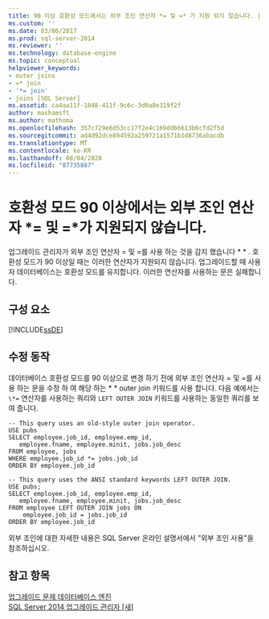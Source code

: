 ```yaml
---
title: 90 이상 호환성 모드에서는 외부 조인 연산자 *= 및 =* 가 지원 되지 않습니다. | Microsoft Docs
ms.custom: ''
ms.date: 03/06/2017
ms.prod: sql-server-2014
ms.reviewer: ''
ms.technology: database-engine
ms.topic: conceptual
helpviewer_keywords:
- outer joins
- =* join
- '*= join'
- joins [SQL Server]
ms.assetid: ca4aa11f-1048-411f-9c6c-3d0a8e319f2f
author: mashamsft
ms.author: mathoma
ms.openlocfilehash: 357c729e6d53cc17f2e4c169dd66613b6cfd2f5d
ms.sourcegitcommit: ad4d92dce894592a259721a1571b1d8736abacdb
ms.translationtype: MT
ms.contentlocale: ko-KR
ms.lasthandoff: 08/04/2020
ms.locfileid: "87735887"
---
```

# <a name="outer-join-operators--and--are-not-supported-in-90-or-later-compatibility-modes"></a>호환성 모드 90 이상에서는 외부 조인 연산자 \*= 및 =\*가 지원되지 않습니다.
  업그레이드 관리자가 외부 조인 연산자 = 및 =를 사용 하는 것을 감지 했습니다 \* \* . 호환성 모드가 90 이상일 때는 이러한 연산자가 지원되지 않습니다. 업그레이드할 때 사용자 데이터베이스는 호환성 모드를 유지합니다. 이러한 연산자를 사용하는 문은 실패합니다.  
  
## <a name="component"></a>구성 요소  
 [!INCLUDE[ssDE](../../includes/ssde-md.md)]  
  
## <a name="corrective-action"></a>수정 동작  
 데이터베이스 호환성 모드를 90 이상으로 변경 하기 전에 외부 조인 연산자 = 및 =를 사용 하는 문을 수정 하 여 해당 하는 \* \* outer join 키워드를 사용 합니다. 다음 예에서는 `\*=` 연산자를 사용하는 쿼리와 `LEFT OUTER JOIN` 키워드를 사용하는 동일한 쿼리를 보여 줍니다.  
  
```  
-- This query uses an old-style outer join operator.  
USE pubs  
SELECT employee.job_id, employee.emp_id,  
   employee.fname, employee.minit, jobs.job_desc  
FROM employee, jobs   
WHERE employee.job_id *= jobs.job_id  
ORDER BY employee.job_id  
  
-- This query uses the ANSI standard keywords LEFT OUTER JOIN.  
USE pubs;  
SELECT employee.job_id, employee.emp_id,  
   employee.fname, employee.minit, jobs.job_desc  
FROM employee LEFT OUTER JOIN jobs ON   
    employee.job_id = jobs.job_id  
ORDER BY employee.job_id  
```  
  
 외부 조인에 대한 자세한 내용은 SQL Server 온라인 설명서에서 "외부 조인 사용"을 참조하십시오.  
  
## <a name="see-also"></a>참고 항목  
 [업그레이드 문제 데이터베이스 엔진](../../../2014/sql-server/install/database-engine-upgrade-issues.md)   
 [SQL Server 2014 업그레이드 관리자 &#91;새&#93;](sql-server-2014-upgrade-advisor.md)  
  
  
